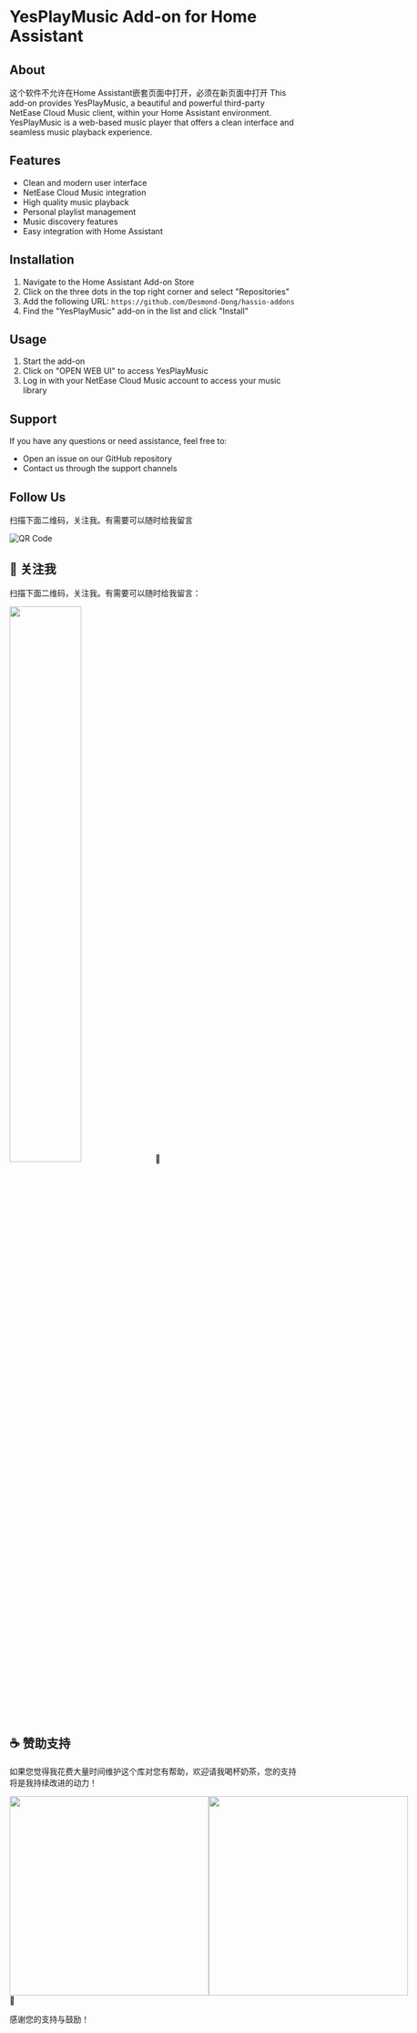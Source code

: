 # YesPlayMusic Add-on for Home Assistant

## About

这个软件不允许在Home Assistant嵌套页面中打开，必须在新页面中打开
This add-on provides YesPlayMusic, a beautiful and powerful third-party NetEase Cloud Music client, within your Home Assistant environment. YesPlayMusic is a web-based music player that offers a clean interface and seamless music playback experience.

## Features

- Clean and modern user interface
- NetEase Cloud Music integration
- High quality music playback
- Personal playlist management
- Music discovery features
- Easy integration with Home Assistant

## Installation

1. Navigate to the Home Assistant Add-on Store
2. Click on the three dots in the top right corner and select "Repositories"
3. Add the following URL: `https://github.com/Desmond-Dong/hassio-addons`
4. Find the "YesPlayMusic" add-on in the list and click "Install"

## Usage

1. Start the add-on
2. Click on "OPEN WEB UI" to access YesPlayMusic
3. Log in with your NetEase Cloud Music account to access your music library

## Support

If you have any questions or need assistance, feel free to:
- Open an issue on our GitHub repository
- Contact us through the support channels

## Follow Us

扫描下面二维码，关注我。有需要可以随时给我留言

![QR Code](https://gitee.com/desmond_GT/hassio-addons/raw/main/WeChat_QRCode.png)

## 📱 关注我

扫描下面二维码，关注我。有需要可以随时给我留言：

<img src="https://gitee.com/desmond_GT/hassio-addons/raw/main/WeChat_QRCode.png" width="50%" /> 📲

## ☕ 赞助支持

如果您觉得我花费大量时间维护这个库对您有帮助，欢迎请我喝杯奶茶，您的支持将是我持续改进的动力！

<div style="display: flex; justify-content: space-between;">
  <img src="https://gitee.com/desmond_GT/hassio-addons/raw/main/1_readme/Ali_Pay.jpg" height="350px" />
  <img src="https://gitee.com/desmond_GT/hassio-addons/raw/main/1_readme/WeChat_Pay.jpg" height="350px" />
</div> 💖

感谢您的支持与鼓励！